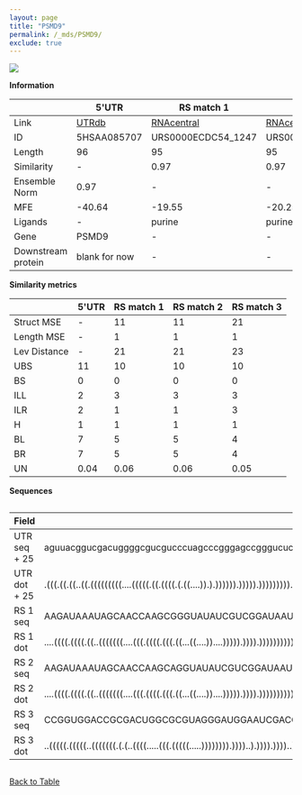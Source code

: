 ```yaml
---
layout: page
title: "PSMD9"
permalink: /_mds/PSMD9/
exclude: true
---
```




![](../../alns_9.28.22/aln_5HSAA085707_0.933.png?raw=true)


**Information**

| | 5'UTR       | RS match 1   | RS match 2  | RS match 3 |
| ---- | ----------- | ----------- | ----------- | ----------- |
| Link | <a href="http://utrdb.ba.itb.cnr.it/getutr/5HSAA085707/1" target="_blank" rel="noopener noreferrer">UTRdb</a>   | <a href="https://rnacentral.org/rna/URS0000ECDC54/1247" target="_blank" rel="noopener noreferrer">RNAcentral</a>     |<a href="https://rnacentral.org/rna/URS0000ABC19F/203123" target="_blank" rel="noopener noreferrer">RNAcentral</a>  | <a href="https://rnacentral.org/rna/URS0000C4C98B/1894" target="_blank" rel="noopener noreferrer">RNAcentral</a>   |
| ID | 5HSAA085707     | URS0000ECDC54_1247     | URS0000ABC19F_203123     | URS0000C4C98B_1894     |
| Length | 96     |  95    | 95   |  95    |
| Similarity | - | 0.97 | 0.97 | 0.96 |
| Ensemble Norm | 0.97 | - | - | - |
| MFE | -40.64 | -19.55 | -20.25 | -39.89 |
| Ligands | - | purine | purine | zmp-ztp |
| Gene | PSMD9 | - | - | - |
| Downstream protein | blank for now    |    -    | -  | - |


**Similarity metrics**

| | 5'UTR       | RS match 1   | RS match 2  | RS match 3 |
| ---- | ----------- | ----------- | ----------- | ----------- |
| Struct MSE | - | 11 | 11 | 21 |
| Length MSE | - | 1 | 1 | 1 |
| Lev Distance | - | 21 | 21 | 23 |
| UBS| 11 | 10 | 10 | 10 |
| BS | 0 | 0 | 0 | 0 |
| ILL | 2 | 3 | 3 | 3 |
| ILR | 2 | 1 | 1 | 3 |
| H | 1 | 1 | 1 | 1 |
| BL | 7 | 5 | 5 | 4 |
| BR | 7 | 5 | 5 | 4 |
| UN | 0.04 | 0.06 | 0.06 | 0.05 |

**Sequences**


<div style="overflow-x:auto;">

<table>
<colgroup>
<col width="30%" />
<col width="70%" />
</colgroup>
<thead>
<tr class="header">
<th>Field</th>
<th>Description</th>
</tr>
</thead>
<tbody>
<tr>
<td markdown="span">UTR seq + 25 </td>
<td markdown="span"> aguuacggucgacuggggcgucgucccuagcccgggagccgggucucuggagucgcggcccgggguucacgATGTCCGACGAGGAAGCGAGGCAGA </td>
</tr>
<tr>
<td markdown="span">UTR dot + 25  </td>
<td markdown="span"> .(((.((.((..((.(((((((((....(((((.((.((((.(.((....)).).)))))).))))).))))))))).).)..))..)).)))...
</td>
</tr>


<tr>
<td markdown="span">RS 1 seq </td>
<td markdown="span"> AAGAUAAAUAGCAACCAAGCGGGUAUAUCGUCGGAUAAUGGCUGACAGUUUCUACCCAACACCAAUGUUGGACUAUCUGUGGAUGUCUUUUUGGC
</td>
</tr>


<tr>
<td markdown="span">RS 1 dot </td>
<td markdown="span"> ....((((.((((.((..(((((((....(((.((((.(((.((...((....))....))))).)))).)))))))))))).)).)).))))..
</td>
</tr>


<tr>
<td markdown="span">RS 2 seq </td>
<td markdown="span"> AAGAUAAAUAGCAACCAAGCAGGUAUAUCGUCGGAUAAUGGCUGACAGUUUCUACCCAACACCAAUGUUGGACUAUCUGUGGAUGUCUUUUUGGC
</td>
</tr>


<tr>
<td markdown="span">RS 2 dot </td>
<td markdown="span"> ....((((.((((.((..(((((((....(((.((((.(((.((...((....))....))))).)))).)))))))))))).)).)).))))..
</td>
</tr>


<tr>
<td markdown="span">RS 3 seq </td>
<td markdown="span"> CCGGUGGACCGCGACUGGCGCGUAGGGAUGGAAUCGACCAUCGGGAAGCGGUCCCGUGGAUCCGCACGUCGUUGCCGAGCGCCUGGGCCGCCCGC
</td>
</tr>


<tr>
<td markdown="span">RS 3 dot </td>
<td markdown="span"> ..(((((.(((((..(((((((.(.(..((((.....(((.(((((.....)))))))).))))..).)))).))))..)))..)).)))))...
</td>
</tr>

</tbody>
</table>


</div>


[Back to Table](../../display)
